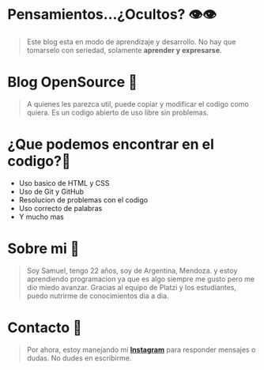 
# Pensamientos...¿Ocultos? 👁👁
>Este blog esta en modo de aprendizaje y desarrollo. No hay que tomarselo con seriedad, solamente **aprender y expresarse**.

# Blog OpenSource 🦾
> A quienes les parezca util, puede copiar y modificar el codigo como quiera. Es un codigo abierto de uso libre sin problemas.

# ¿Que podemos encontrar en el codigo?🤩
- Uso basico de HTML y CSS
- Uso de Git y GitHub
- Resolucion de problemas con el codigo
- Uso correcto de palabras
- Y mucho mas

# Sobre mi 🧑
> Soy Samuel, tengo 22 años, soy de Argentina, Mendoza. y estoy aprendiendo programacion ya que es algo siempre me gusto pero me dio miedo avanzar. Gracias al equipo de Platzi y los estudiantes, puedo nutrirme de conocimientos dia a dia.

# Contacto 📱
> Por ahora, estoy manejando mi **[Instagram](https://www.instagram.com/nh3effect/ "Instagram")** para responder mensajes o dudas. No dudes en escribirme.


